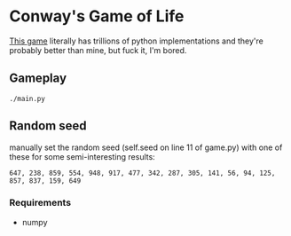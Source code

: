 # Conway's Game of Life

[This game](https://en.wikipedia.org/wiki/Conway%27s_Game_of_Life) literally has trillions of python implementations and they're probably
better than mine, but fuck it, I'm bored.

## Gameplay

`./main.py`

## Random seed

manually set the random seed (self.seed on line 11 of game.py) with one of these
for some semi-interesting results:

    647, 238, 859, 554, 948, 917, 477, 342, 287, 305, 141, 56, 94, 125,
    857, 837, 159, 649

### Requirements

  - numpy
